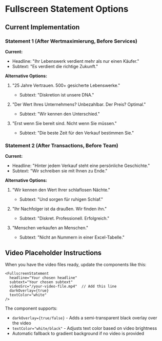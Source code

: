 # Fullscreen Statement Options

## Current Implementation

### Statement 1 (After Wertmaximierung, Before Services)
**Current:**
- Headline: "Ihr Lebenswerk verdient mehr als nur einen Käufer."
- Subtext: "Es verdient die richtige Zukunft."

**Alternative Options:**
1. "25 Jahre Vertrauen. 500+ gesicherte Lebenswerke."
   - Subtext: "Diskretion ist unsere DNA."

2. "Der Wert Ihres Unternehmens? Unbezahlbar. Der Preis? Optimal."
   - Subtext: "Wir kennen den Unterschied."

3. "Erst wenn Sie bereit sind. Nicht wenn Sie müssen."
   - Subtext: "Die beste Zeit für den Verkauf bestimmen Sie."

### Statement 2 (After Transactions, Before Team)
**Current:**
- Headline: "Hinter jedem Verkauf steht eine persönliche Geschichte."
- Subtext: "Wir schreiben sie mit Ihnen zu Ende."

**Alternative Options:**
1. "Wir kennen den Wert Ihrer schlaflosen Nächte."
   - Subtext: "Und sorgen für ruhigen Schlaf."

2. "Ihr Nachfolger ist da draußen. Wir finden ihn."
   - Subtext: "Diskret. Professionell. Erfolgreich."

3. "Menschen verkaufen an Menschen."
   - Subtext: "Nicht an Nummern in einer Excel-Tabelle."

## Video Placeholder Instructions

When you have the video files ready, update the components like this:

```tsx
<FullscreenStatement
  headline="Your chosen headline"
  subtext="Your chosen subtext"
  videoSrc="/your-video-file.mp4"  // Add this line
  darkOverlay={true}
  textColor="white"
/>
```

The component supports:
- `darkOverlay={true/false}` - Adds a semi-transparent black overlay over the video
- `textColor="white/black"` - Adjusts text color based on video brightness
- Automatic fallback to gradient background if no video is provided